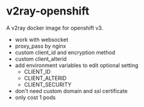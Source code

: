 # v2ray-openshift
A v2ray docker image for openshift v3.
- work with websocket
- proxy_pass by nginx
- custom client_id and encryption method
- custom client_alterid
- add environment variables to edit optional setting
  - CLIENT_ID
  - CLIENT_ALTERID
  - CLIENT_SECURITY
- don't need custom domain and ssl certificate
- only cost 1 pods
